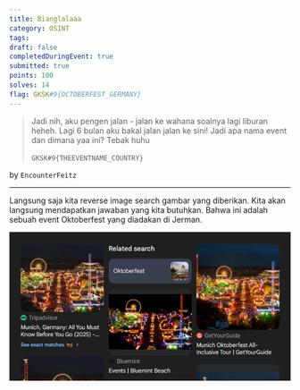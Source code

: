 ```yaml
---
title: Bianglalaaa
category: OSINT
tags: 
draft: false
completedDuringEvent: true
submitted: true
points: 100
solves: 14
flag: GKSK#9{OCTOBERFEST_GERMANY}
---
```

> Jadi nih, aku pengen jalan - jalan ke wahana soalnya lagi liburan heheh. Lagi 6 bulan aku bakal jalan jalan ke sini! Jadi apa nama event dan dimana yaa ini? Tebak huhu
>
> `GKSK#9{THEEVENTNAME_COUNTRY}`

by `EncounterFeitz`

---

Langsung saja kita reverse image search gambar yang diberikan. Kita akan langsung mendapatkan jawaban yang kita butuhkan. Bahwa ini adalah sebuah event Oktoberfest yang diadakan di Jerman.

![alt text](image.png)
